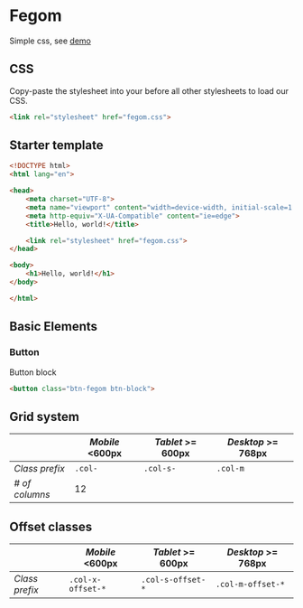 # Fegom

Simple css, see [demo](https://viniceosm.github.io/fegom/demo)

## CSS
Copy-paste the stylesheet <link> into your <head> before all other stylesheets to load our CSS.
```html
<link rel="stylesheet" href="fegom.css">
```

## Starter template
```html
<!DOCTYPE html>
<html lang="en">

<head>
	<meta charset="UTF-8">
	<meta name="viewport" content="width=device-width, initial-scale=1.0">
	<meta http-equiv="X-UA-Compatible" content="ie=edge">
	<title>Hello, world!</title>

	<link rel="stylesheet" href="fegom.css">
</head>

<body>
	<h1>Hello, world!</h1>
</body>

</html>
```
## Basic Elements

### Button

Button block
```html
<button class="btn-fegom btn-block">
```

## Grid system

|				| *Mobile* <600px | *Tablet* >= 600px | *Desktop* >= 768px |
|---------------|-----------------|------------------|-------------------
| *Class prefix*| `.col-`		| `.col-s-`			 | `.col-m`			 |
| *# of columns*| 12

## Offset classes

|				| *Mobile* <600px | *Tablet* >= 600px | *Desktop* >= 768px |
|---------------|-----------------|------------------|-------------------
| *Class prefix*| `.col-x-offset-*` | `.col-s-offset-*` | `.col-m-offset-*`|
